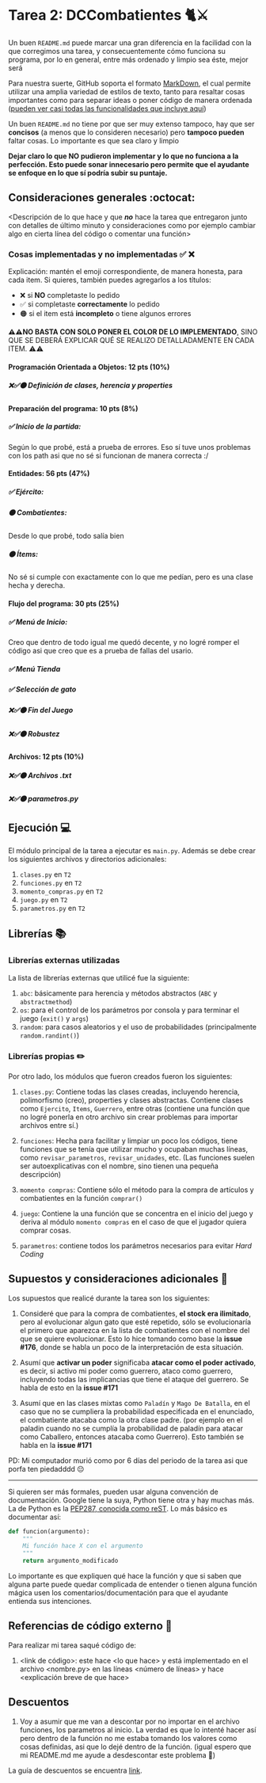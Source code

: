 # Tarea 2: DCCombatientes 🐈⚔️


Un buen ```README.md``` puede marcar una gran diferencia en la facilidad con la que corregimos una tarea, y consecuentemente cómo funciona su programa, por lo en general, entre más ordenado y limpio sea éste, mejor será 

Para nuestra suerte, GitHub soporta el formato [MarkDown](https://es.wikipedia.org/wiki/Markdown), el cual permite utilizar una amplia variedad de estilos de texto, tanto para resaltar cosas importantes como para separar ideas o poner código de manera ordenada ([pueden ver casi todas las funcionalidades que incluye aquí](https://github.com/adam-p/markdown-here/wiki/Markdown-Cheatsheet))

Un buen ```README.md``` no tiene por que ser muy extenso tampoco, hay que ser **concisos** (a menos que lo consideren necesario) pero **tampoco pueden** faltar cosas. Lo importante es que sea claro y limpio 

**Dejar claro lo que NO pudieron implementar y lo que no funciona a la perfección. Esto puede sonar innecesario pero permite que el ayudante se enfoque en lo que sí podría subir su puntaje.**

## Consideraciones generales :octocat:

<Descripción de lo que hace y que **_no_** hace la tarea que entregaron junto
con detalles de último minuto y consideraciones como por ejemplo cambiar algo
en cierta línea del código o comentar una función>

### Cosas implementadas y no implementadas :white_check_mark: :x:

Explicación: mantén el emoji correspondiente, de manera honesta, para cada item. Si quieres, también puedes agregarlos a los títulos:
- ❌ si **NO** completaste lo pedido
- ✅ si completaste **correctamente** lo pedido
- 🟠 si el item está **incompleto** o tiene algunos errores

**⚠️⚠️NO BASTA CON SOLO PONER EL COLOR DE LO IMPLEMENTADO**,
SINO QUE SE DEBERÁ EXPLICAR QUÉ SE REALIZO DETALLADAMENTE EN CADA ITEM.
⚠️⚠️

#### Programación Orientada a Objetos: 12 pts (10%)
##### ❌✅🟠 Definición de clases, herencia y *properties*

#### Preparación del programa: 10 pts (8%)
##### ✅ Inicio de la partida:
Según lo que probé, está a prueba de errores. Eso sí tuve unos problemas con los path asi que no sé si funcionan de manera correcta :/

#### Entidades: 56 pts (47%)
##### ✅ Ejército: 

##### 🟠 Combatientes:
Desde lo que probé, todo salía bien
##### 🟠 Ítems:
No sé si cumple con exactamente con lo que me pedían, pero es una clase hecha y derecha.

#### Flujo del programa: 30 pts (25%)
##### ✅ Menú de Inicio:
Creo que dentro de todo igual me quedó decente, y no logré romper el código asi que creo que es a prueba de fallas del usario.
##### ✅ Menú Tienda
##### ✅ Selección de gato
##### ❌✅🟠 Fin del Juego
##### ❌✅🟠 Robustez

#### Archivos: 12 pts (10%)
##### ❌✅🟠 Archivos .txt
##### ❌✅🟠 parametros.py


## Ejecución :computer:
El módulo principal de la tarea a ejecutar es  ```main.py```. Además se debe crear los siguientes archivos y directorios adicionales:
1. ```clases.py``` en ```T2```
2. ```funciones.py``` en ```T2``` 
3. ```momento_compras.py``` en ```T2```
4. ```juego.py``` en ```T2```
5. ```parametros.py``` en ```T2```


## Librerías :books:
### Librerías externas utilizadas
La lista de librerías externas que utilicé fue la siguiente:

1. ```abc```: básicamente para herencia y métodos abstractos (```ABC``` y ```abstractmethod```)
2. ```os```: para el control de los parámetros por consola y para terminar el juego (```exit()``` y ```args```)
3. ```random```: para casos aleatorios y el uso de probabilidades (principalmente ```random.randint()```)

### Librerías propias :pencil2:
Por otro lado, los módulos que fueron creados fueron los siguientes:

1. ```clases.py```: Contiene todas las clases creadas, incluyendo herencia, polimorfismo (creo), properties y clases abstractas. Contiene clases como  ```Ejercito```, ```Items```, ```Guerrero```, entre otras (contiene una función que no logré ponerla en otro archivo sin crear problemas para importar archivos entre sí.)

2. ```funciones```: Hecha para facilitar y limpiar un poco los códigos, tiene funciones que se tenía que utilizar mucho y ocupaban muchas líneas, como ```revisar_parametros```, ```revisar_unidades```, etc. (Las funciones suelen ser autoexplicativas con el nombre, sino tienen una pequeña descripción)

3. ```momento compras```: Contiene sólo el método para la compra de artículos y combatientes en la función ```comprar()```

4. ```juego```: Contiene la una función que se concentra en el inicio del juego y deriva al módulo ```momento compras``` en el caso de que el jugador quiera comprar cosas.

5. ```parametros```: contiene todos los parámetros necesarios para evitar _Hard Coding_

## Supuestos y consideraciones adicionales :thinking:
Los supuestos que realicé durante la tarea son los siguientes:

1. Consideré que para la compra de combatientes, **el stock era ilimitado**, pero al evolucionar algun gato que esté repetido, sólo se evolucionaría el primero que aparezca en la lista de combatientes con el nombre del que se quiere evolucionar. Esto lo hice tomando como base la **issue #176**, donde se habla un poco de la interpretación de esta situación. 

2. Asumí que **activar un poder** significaba **atacar como el poder activado**, es decir, si activo mi poder como guerrero, ataco como guerrero, incluyendo todas las implicancias que tiene el ataque del guerrero. Se habla de esto en la **issue #171**

3. Asumí que en las clases mixtas como ```Paladín``` y ```Mago De Batalla```, en el caso que no se cumpliera la probabilidad especificada en el enunciado, el combatiente atacaba como la otra clase padre. (por ejemplo en el paladin cuando no se cumplía la probabilidad de paladín para atacar como Caballero, entonces atacaba como Guerrero). Esto también se habla en la **issue #171**



PD: Mi computador murió como por 6 días del periodo de la tarea asi que porfa ten piedadddd :pensive:


-------

Si quieren ser más formales, pueden usar alguna convención de documentación. Google tiene la suya, Python tiene otra y hay muchas más. La de Python es la [PEP287, conocida como reST](https://www.python.org/dev/peps/pep-0287/). Lo más básico es documentar así:

```python
def funcion(argumento):
    """
    Mi función hace X con el argumento
    """
    return argumento_modificado
```
Lo importante es que expliquen qué hace la función y que si saben que alguna parte puede quedar complicada de entender o tienen alguna función mágica usen los comentarios/documentación para que el ayudante entienda sus intenciones.

## Referencias de código externo :book:

Para realizar mi tarea saqué código de:
1. \<link de código>: este hace \<lo que hace> y está implementado en el archivo <nombre.py> en las líneas <número de líneas> y hace <explicación breve de que hace>

## Descuentos
1. Voy a asumir que me van a descontar por no importar en el archivo funciones, los parametros al inicio. La verdad es que lo intenté hacer así pero dentro de la función no me estaba tomando los valores como cosas definidas, asi que lo dejé dentro de la función. (igual espero que mi README.md me ayude a desdescontar este problema :crossed_fingers:)


La guía de descuentos se encuentra [link](https://github.com/IIC2233/Syllabus/blob/main/Tareas/Bases%20Generales%20de%20Tareas%20-%20IIC2233.pdf).